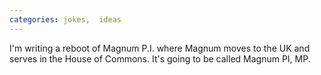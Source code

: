```yaml
---
categories: jokes,  ideas
---
```


I'm writing a reboot of Magnum P.I. where Magnum moves to the UK and serves in the House of Commons. It's going to be called Magnum PI, MP.